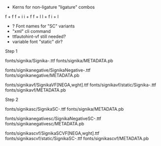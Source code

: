 
-  Kerns for non-ligature "ligature" combos

f + f
f + i
i + f
f + l
l + f
i + l

- ? Font names for "SC" variants
- "xml" cli command
- ttfautohint-vf still needed?
- variable font "static" dir?


Step 1

fonts/signika/Signika-<styles>.ttf
fonts/signika/METADATA.pb

fonts/signikanegative/SignikaNegative-<styles>.ttf
fonts/signikanegative/METADATA.pb

fonts/signikavf/SignikaVF[NEGA,wght].ttf
fonts/signikavf/static/Signika-<styles>.ttf
fonts/signikavf/METADATA.pb

Step 2

fonts/signikasc/SignikaSC-<styles>.ttf
fonts/signika/METADATA.pb

fonts/signikanegativesc/SignikaNegativeSC-<styles>.ttf
fonts/signikanegativesc/METADATA.pb

fonts/signikascvf/SignikaSCVF[NEGA,wght].ttf
fonts/signikascvf/static/SignikaSC-<styles>.ttf
fonts/signikascvf/METADATA.pb

